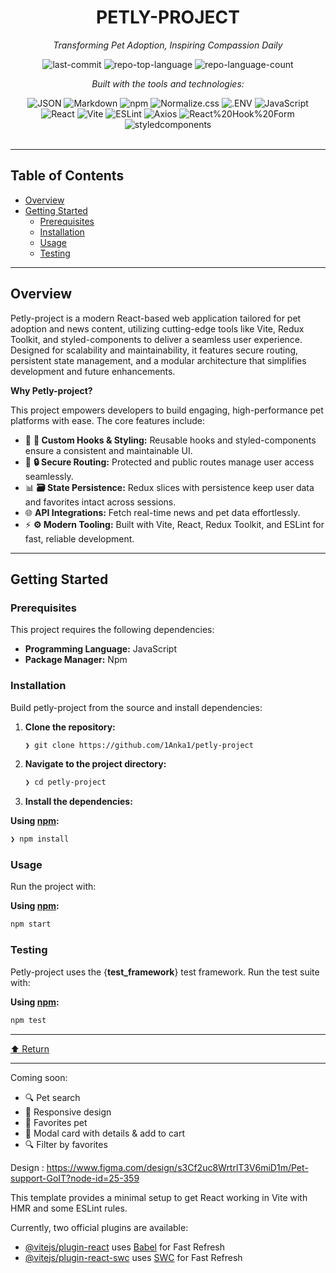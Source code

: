 <div id="top">

<!-- HEADER STYLE: CLASSIC -->
<div align="center">


# PETLY-PROJECT

<em>Transforming Pet Adoption, Inspiring Compassion Daily</em>

<!-- BADGES -->
<img src="https://img.shields.io/github/last-commit/1Anka1/petly-project?style=flat&logo=git&logoColor=white&color=0080ff" alt="last-commit">
<img src="https://img.shields.io/github/languages/top/1Anka1/petly-project?style=flat&color=0080ff" alt="repo-top-language">
<img src="https://img.shields.io/github/languages/count/1Anka1/petly-project?style=flat&color=0080ff" alt="repo-language-count">

<em>Built with the tools and technologies:</em>

<img src="https://img.shields.io/badge/JSON-000000.svg?style=flat&logo=JSON&logoColor=white" alt="JSON">
<img src="https://img.shields.io/badge/Markdown-000000.svg?style=flat&logo=Markdown&logoColor=white" alt="Markdown">
<img src="https://img.shields.io/badge/npm-CB3837.svg?style=flat&logo=npm&logoColor=white" alt="npm">
<img src="https://img.shields.io/badge/Normalize.css-E3695F.svg?style=flat&logo=normalizedotcss&logoColor=white" alt="Normalize.css">
<img src="https://img.shields.io/badge/.ENV-ECD53F.svg?style=flat&logo=dotenv&logoColor=black" alt=".ENV">
<img src="https://img.shields.io/badge/JavaScript-F7DF1E.svg?style=flat&logo=JavaScript&logoColor=black" alt="JavaScript">
<br>
<img src="https://img.shields.io/badge/React-61DAFB.svg?style=flat&logo=React&logoColor=black" alt="React">
<img src="https://img.shields.io/badge/Vite-646CFF.svg?style=flat&logo=Vite&logoColor=white" alt="Vite">
<img src="https://img.shields.io/badge/ESLint-4B32C3.svg?style=flat&logo=ESLint&logoColor=white" alt="ESLint">
<img src="https://img.shields.io/badge/Axios-5A29E4.svg?style=flat&logo=Axios&logoColor=white" alt="Axios">
<img src="https://img.shields.io/badge/React%20Hook%20Form-EC5990.svg?style=flat&logo=React-Hook-Form&logoColor=white" alt="React%20Hook%20Form">
<img src="https://img.shields.io/badge/styledcomponents-DB7093.svg?style=flat&logo=styled-components&logoColor=white" alt="styledcomponents">

</div>
<br>

---

## Table of Contents

- [Overview](#overview)
- [Getting Started](#getting-started)
    - [Prerequisites](#prerequisites)
    - [Installation](#installation)
    - [Usage](#usage)
    - [Testing](#testing)

---

## Overview

Petly-project is a modern React-based web application tailored for pet adoption and news content, utilizing cutting-edge tools like Vite, Redux Toolkit, and styled-components to deliver a seamless user experience. Designed for scalability and maintainability, it features secure routing, persistent state management, and a modular architecture that simplifies development and future enhancements.

**Why Petly-project?**

This project empowers developers to build engaging, high-performance pet platforms with ease. The core features include:

- 🎨 **🧩 Custom Hooks & Styling:** Reusable hooks and styled-components ensure a consistent and maintainable UI.
- 🚦 **🔒 Secure Routing:** Protected and public routes manage user access seamlessly.
- 📊 **🗃️ State Persistence:** Redux slices with persistence keep user data and favorites intact across sessions.
- 🌐 **API Integrations:** Fetch real-time news and pet data effortlessly.
- ⚡ **⚙️ Modern Tooling:** Built with Vite, React, Redux Toolkit, and ESLint for fast, reliable development.

---

## Getting Started

### Prerequisites

This project requires the following dependencies:

- **Programming Language:** JavaScript
- **Package Manager:** Npm

### Installation

Build petly-project from the source and install dependencies:

1. **Clone the repository:**

    ```sh
    ❯ git clone https://github.com/1Anka1/petly-project
    ```

2. **Navigate to the project directory:**

    ```sh
    ❯ cd petly-project
    ```

3. **Install the dependencies:**

**Using [npm](https://www.npmjs.com/):**

```sh
❯ npm install
```

### Usage

Run the project with:

**Using [npm](https://www.npmjs.com/):**

```sh
npm start
```

### Testing

Petly-project uses the {__test_framework__} test framework. Run the test suite with:

**Using [npm](https://www.npmjs.com/):**

```sh
npm test
```

---

<div align="left"><a href="#top">⬆ Return</a></div>

---

Coming soon:
- 🔍 Pet search
- 🧼 Responsive design
- 🐾 Favorites pet
- 🛒 Modal card with details & add to cart
- 🔍 Filter by favorites

Design : https://www.figma.com/design/s3Cf2uc8WrtrlT3V6miD1m/Pet-support-GoIT?node-id=25-359

This template provides a minimal setup to get React working in Vite with HMR and some ESLint rules.

Currently, two official plugins are available:

- [@vitejs/plugin-react](https://github.com/vitejs/vite-plugin-react/blob/main/packages/plugin-react/README.md) uses [Babel](https://babeljs.io/) for Fast Refresh
- [@vitejs/plugin-react-swc](https://github.com/vitejs/vite-plugin-react-swc) uses [SWC](https://swc.rs/) for Fast Refresh
